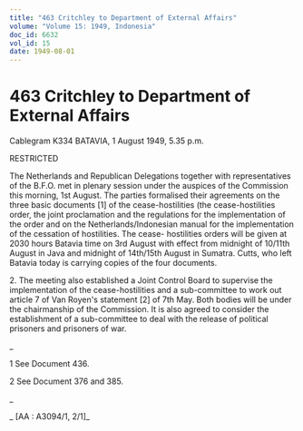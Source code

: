 ```yaml
---
title: "463 Critchley to Department of External Affairs"
volume: "Volume 15: 1949, Indonesia"
doc_id: 6632
vol_id: 15
date: 1949-08-01
---
```


# 463 Critchley to Department of External Affairs

Cablegram K334 BATAVIA, 1 August 1949, 5.35 p.m.

RESTRICTED

The Netherlands and Republican Delegations together with representatives of the B.F.O. met in plenary session under the auspices of the Commission this morning, 1st August. The parties formalised their agreements on the three basic documents [1] of the cease-hostilities (the cease-hostilities order, the joint proclamation and the regulations for the implementation of the order and on the Netherlands/Indonesian manual for the implementation of the cessation of hostilities. The cease- hostilities orders will be given at 2030 hours Batavia time on 3rd August with effect from midnight of 10/11th August in Java and midnight of 14th/15th August in Sumatra. Cutts, who left Batavia today is carrying copies of the four documents.

2\. The meeting also established a Joint Control Board to supervise the implementation of the cease-hostilities and a sub-committee to work out article 7 of Van Royen's statement [2] of 7th May. Both bodies will be under the chairmanship of the Commission. It is also agreed to consider the establishment of a sub-committee to deal with the release of political prisoners and prisoners of war.

_

1 See Document 436.

2 See Document 376 and 385.

_

_ [AA : A3094/1, 2/1]_
